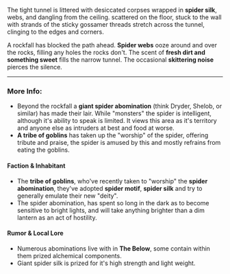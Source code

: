 The tight tunnel is littered with desiccated corpses wrapped in **spider silk**, webs, and dangling from the ceiling. scattered on the floor, stuck to the wall with strands of the sticky gossamer threads stretch across the tunnel, clinging to the edges and corners.

A rockfall has blocked the path ahead. **Spider webs** ooze around and over the rocks, filling any holes the rocks don't. The scent of **fresh dirt and something sweet** fills the narrow tunnel. The occasional **skittering noise** pierces the silence. 

---

### More Info:

* Beyond the rockfall a **giant spider abomination** (think Dryder, Shelob, or similar) has made their lair. While "monsters" the spider is intelligent, although it's ability to speak is limited. It views this area as it's territory and anyone else as intruders at best and food at worse.
* **A tribe of goblins** has taken up the "worship" of the spider, offering tribute and praise, the spider is amused by this and mostly refrains from eating the goblins.

#### Faction & Inhabitant

* The **tribe of goblins**, who've recently taken to "worship" the **spider abomination**, they've adopted **spider motif**, **spider silk** and try to generally emulate their new "deity".
* The spider abomination, has spent so long in the dark as to become sensitive to bright lights, and will take anything brighter than a dim lantern as an act of hostility.

#### Rumor & Local Lore

* Numerous abominations live with in **The Below**, some contain within them prized alchemical components.
* Giant spider silk is prized for it's high strength and light weight.